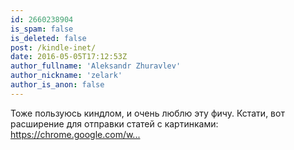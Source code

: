 ```yaml
---
id: 2660238904
is_spam: false
is_deleted: false
post: /kindle-inet/
date: 2016-05-05T17:12:53Z
author_fullname: 'Aleksandr Zhuravlev'
author_nickname: 'zelark'
author_is_anon: false
---
```


<p>Тоже пользуюсь киндлом, и очень люблю эту фичу. Кстати, вот расширение для отправки статей с картинками:<br><a href="https://chrome.google.com/webstore/detail/send-to-kindle-by-klipme/ipkfnchcgalnafehpglfbommidgmalan" rel="nofollow noopener" title="https://chrome.google.com/webstore/detail/send-to-kindle-by-klipme/ipkfnchcgalnafehpglfbommidgmalan">https://chrome.google.com/w...</a></p>
